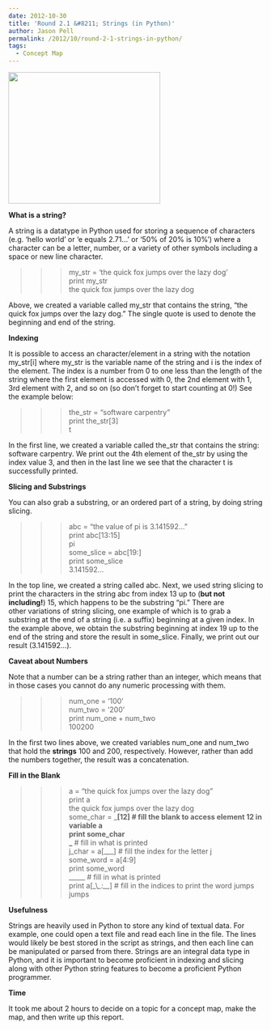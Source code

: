 ```yaml
---
date: 2012-10-30
title: 'Round 2.1 &#8211; Strings (in Python)'
author: Jason Pell
permalink: /2012/10/round-2-1-strings-in-python/
tags:
  - Concept Map
---
```

[<img class="alignnone size-medium wp-image-810" title="String Concept Map" src="http://teaching.software-carpentry.org/wp-content/uploads/2012/10/stringconceptmap-300x260.png" alt="" width="300" height="260" />][1]

**What is a string?**

A string is a datatype in Python used for storing a sequence of characters (e.g. &#8216;hello world&#8217; or &#8216;e equals 2.71&#8230;&#8217; or &#8216;50% of 20% is 10%&#8217;) where a character can be a letter, number, or a variety of other symbols including a space or new line character.

>>> my_str = &#8216;the quick fox jumps over the lazy dog&#8217;  
>>> print my_str  
the quick fox jumps over the lazy dog

Above, we created a variable called my_str that contains the string, &#8220;the quick fox jumps over the lazy dog.&#8221; The single quote is used to denote the beginning and end of the string.

**Indexing**

It is possible to access an character/element in a string with the notation my\_str[i] where my\_str is the variable name of the string and i is the index of the element. The index is a number from 0 to one less than the length of the string where the first element is accessed with 0, the 2nd element with 1, 3rd element with 2, and so on (so don&#8217;t forget to start counting at 0!) See the example below:

>>> the_str = &#8220;software carpentry&#8221;  
>>> print the_str[3]  
t

In the first line, we created a variable called the\_str that contains the string: software carpentry. We print out the 4th element of the\_str by using the index value 3, and then in the last line we see that the character t is successfully printed.

**Slicing and Substrings**

You can also grab a substring, or an ordered part of a string, by doing string slicing.

>>> abc = &#8220;the value of pi is 3.141592&#8230;&#8221;  
>>> print abc[13:15]  
pi  
>>> some_slice = abc[19:]  
>>> print some_slice  
3.141592&#8230;

In the top line, we created a string called abc. Next, we used string slicing to print the characters in the string abc from index 13 up to (**but not including!**) 15, which happens to be the substring &#8220;pi.&#8221; There are other variations of string slicing, one example of which is to grab a substring at the end of a string (i.e. a suffix) beginning at a given index. In the example above, we obtain the substring beginning at index 19 up to the end of the string and store the result in some_slice. Finally, we print out our result (3.141592&#8230;).

**Caveat about Numbers**

Note that a number can be a string rather than an integer, which means that in those cases you cannot do any numeric processing with them.

>>> num_one = &#8216;100&#8217;  
>>> num_two = &#8216;200&#8217;  
>>> print num\_one + num\_two  
100200

In the first two lines above, we created variables num\_one and num\_two that hold the **strings** 100 and 200, respectively. However, rather than add the numbers together, the result was a concatenation.

**Fill in the Blank**

>>> a = &#8220;the quick fox jumps over the lazy dog&#8221;  
>>> print a  
the quick fox jumps over the lazy dog  
>>> some\_char = \___[12] # fill the blank to access element 12 in variable a  
>>> print some_char  
\___ # fill in what is printed  
>>> j\_char = a[\___] # fill the index for the letter j  
>>> some_word = a[4:9]  
>>> print some_word  
\_____ # fill in what is printed  
>>> print a[\_\\_\_:\_\__] # fill in the indices to print the word jumps  
jumps

**Usefulness**

Strings are heavily used in Python to store any kind of textual data. For example, one could open a text file and read each line in the file. The lines would likely be best stored in the script as strings, and then each line can be manipulated or parsed from there. Strings are an integral data type in Python, and it is important to become proficient in indexing and slicing along with other Python string features to become a proficient Python programmer.

**Time**

It took me about 2 hours to decide on a topic for a concept map, make the map, and then write up this report.

 [1]: http://teaching.software-carpentry.org/wp-content/uploads/2012/10/stringconceptmap.png
